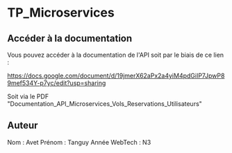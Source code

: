 # TP_Microservices

## Accéder à la documentation

Vous pouvez accéder à la documentation de l'API soit par le biais de ce lien :

https://docs.google.com/document/d/19jmerX62aPx2a4yiM4pdGiIP7JpwP89mef534Y-p7yc/edit?usp=sharing

Soit via le PDF "Documentation_API_Microservices_Vols_Reservations_Utilisateurs"

## Auteur

Nom : Avet
Prénom : Tanguy
Année WebTech : N3
